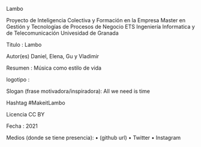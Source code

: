 Lambo

Proyecto de Inteligencia Colectiva y Formación en la Empresa Master en Gestión y Tecnologías de Procesos de Negocio ETS Ingeniería Informatica y de Telecomunicación Univesidad de Granada

Titulo : Lambo

Autor(es) Daniel, Elena, Gu y Vladimir

Resumen : Música como estilo de vida

logotipo : 

Slogan (frase motivadora/inspiradora): All we need is time

Hashtag #MakeitLambo

Licencia CC BY

Fecha : 2021

Medios (donde se tiene presencia):
•	  (github url)
•	Twitter
•	Instagram
 




